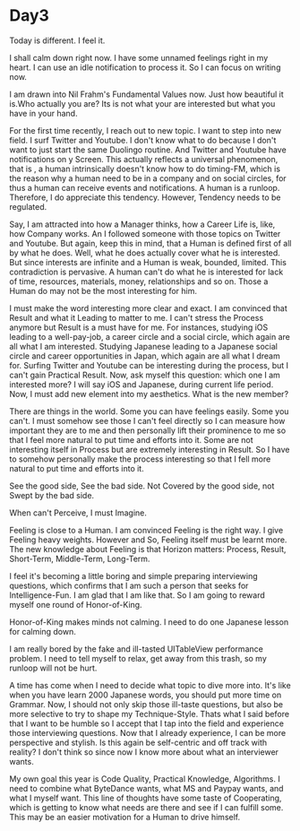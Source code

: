 # Day3

Today is different. I feel it.

I shall calm down right now. I have some unnamed feelings right in my heart. I can use an idle notification to process it. So I can focus on writing now.

I am drawn into Nil Frahm's Fundamental Values now. Just how beautiful it is.Who actually you are? Its is not what your are interested but what you have in your hand.

For the first time recently, I reach out to new topic. I want to step into new field. I surf Twitter and Youtube. I don't know what to do because I don't want to just start the same Duolingo routine. And Twitter and Youtube have notifications on y Screen. This actually reflects a universal phenomenon, that is , a human intrinsically doesn't know how to do timing-FM, which is the reason why a human need to be in a company and on social circles, for thus a human can receive events and notifications. A human is a runloop. Therefore, I do appreciate this tendency. However, Tendency needs to be regulated.

Say, I am attracted into how a Manager thinks, how a Career Life is, like, how Company works. An I followed someone with those topics on Twitter and Youtube. But again, keep this in mind, that a Human is defined first of all by what he does. Well, what he does actually cover what he is interested. But since interests are infinite and a Human is weak, bounded, limited. This contradiction is pervasive. A human can't do what he is interested for lack of time, resources, materials, money, relationships and so on. Those a Human do may not be the most interesting for him.

I must make the word interesting more clear and exact. I am convinced that Result and what it Leading to matter to me. I can't stress the Process anymore but Result is a must have for me. For instances, studying iOS leading to a well-pay-job, a career circle and a social circle, which again are all what I am interested. Studying Japanese leading to a Japanese social circle and career opportunities in Japan, which again are all what I dream for. Surfing Twitter and Youtube can be interesting during the process, but I can't gain Practical Result. Now, ask myself this question: which one I am interested more? I will say iOS and Japanese, during current life period. Now, I must add new element into my aesthetics. What is the new member? 

There are things in the world. Some you can have feelings easily. Some you can't. I must somehow see those I can't feel directly so I can measure how important they are to me and then personally lift their prominence to me so that I feel more natural to put time and efforts into it. Some are not interesting itself in Process but are extremely interesting in Result. So I have to somehow personally make the process interesting so that I fell more natural to put time and efforts into it.

See the good side, See the bad side. Not Covered by the good side, not Swept by the bad side.

When can't Perceive, I must Imagine.

Feeling is close to a Human. I am convinced Feeling is the right way. I give Feeling heavy weights. However and So, Feeling itself must be learnt more. The new knowledge about Feeling is that Horizon matters: Process, Result, Short-Term, Middle-Term, Long-Term.

I feel it's becoming a little boring and simple preparing interviewing questions, which confirms that I am such a person that seeks for Intelligence-Fun. I am glad that I am like that. So I am going to reward myself one round of Honor-of-King.

Honor-of-King makes minds not calming. I need to do one Japanese lesson for calming down.

I am really bored by the fake and ill-tasted UITableView performance problem. I need to tell myself to relax, get away from this trash, so my runloop will not be hurt.

A time has come when I need to decide what topic to dive more into. It's like when you have learn 2000 Japanese words, you should put more time on Grammar. Now, I should not only skip those ill-taste questions, but also be more selective to try to shape my Technique-Style. Thats what I said before that I want to be humble so I accept that I tap into the field and experience those interviewing questions. Now that I already experience, I can be more perspective and stylish. Is this again be self-centric and off track with reality? I don't think so since now I know more about what an interviewer wants.

My own goal this year is Code Quality, Practical Knowledge, Algorithms. I need to combine what ByteDance wants, what MS and Paypay wants, and what I myself want. This line of thoughts have some taste of Cooperating, which is getting to know what needs are there and see if I can fulfill some. This may be an easier motivation for a Human to drive himself.



